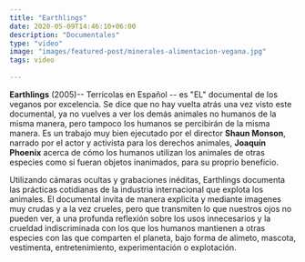 ```yaml
---
title: "Earthlings"
date: 2020-05-09T14:46:10+06:00
description: "Documentales"
type: "video"
image: "images/featured-post/minerales-alimentacion-vegana.jpg"
tags: video
  
---
```

**Earthlings** (2005)-- Terricolas en Español -- es "EL" documental de los veganos por excelencia. Se dice que no hay vuelta atrás una vez visto este documental, ya no vuelves a ver los demás animales no humanos de la misma manera, pero tampoco los humanos se percibirán de la misma manera. Es un trabajo muy bien ejecutado por el director **Shaun Monson**, narrado por el actor y activista para los derechos animales, **Joaquín Phoenix** acerca de cómo los humanos utilizan los animales de otras especies como si fueran objetos inanimados, para su proprio beneficio. 

Utilizando cámaras ocultas y grabaciones inéditas, Earthlings documenta las prácticas cotidianas de la industria internacional que explota los animales. El documental invita de manera explicita y mediante imagenes muy crudas y a la vez crueles, pero que transmiten lo que nuestros ojos no pueden ver, a una profunda reflexión sobre los usos innecesarios y la crueldad indiscriminada con los que los humanos mantienen a otras especies con las que comparten el planeta, bajo forma de alimeto, mascota, vestimenta, entretenimiento, experimentación o explotación.